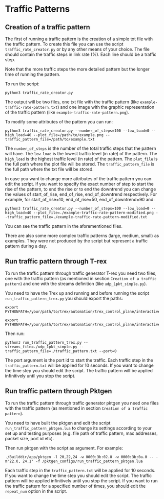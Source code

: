 # Traffic Patterns

## Creation of a traffic pattern

The first of running a traffic pattern is the creation of a simple txt file with the
traffic pattern. To create this file you can use the script `traffic_rate_creator.py`
or by any other means of your choice. The file should contain the traffic steps in
link rate (%). Each line should be a traffic step.

Note that the more traffic steps the more detailed pattern but the longer time of
running the pattern.

To run the script:
```console
python3 traffic_rate_creator.py
```

The output will be two files, one txt file with the traffic pattern (like
`example-traffic-rate-pattern.txt`) and one image with the graphic representation
of the traffic pattern (like `example-traffic-rate-pattern.png`).

To modify some attributes of the pattern you can run:
```console
python3 traffic_rate_creator.py --number_of_steps=100 --low_load=0 --high_load=40 --plot_file=/path/to/example.png --traffic_pattern_file=/path/to/example.txt
```

The `number_of_steps` is the number of the total traffic steps that the pattern will have.
The `low_load` is the lowest traffic level (in rate) of the pattern.
The `high_load` is the highest traffic level (in rate) of the pattern.
The `plot_file` is the full path where the plot file will be stored.
The `traffic_pattern_file` is the full path where the txt file will be stored.

In case you want to change more attributes of the traffic pattern you can edit the script.
If you want to specify the exact number of step to start the rise of the pattern, to end
the rise or to end the downtrend you can change the values of start_of_rise, end_of_rise,
end_of_downtrend respectively. For example, for start_of_rise=10, end_of_rise=50,
end_of_downtrend=90 and:
```console
python3 traffic_rate_creator.py --number_of_steps=100 --low_load=0 --high_load=40 --plot_file=./example-traffic-rate-pattern-modified.png --traffic_pattern_file=./example-traffic-rate-pattern-modified.txt
```
You can see the traffic pattern in the aforementioned files.

There are also some more complex traffic patterns (large, medium, small) as examples.
They were not produced by the script but represent a traffic pattern during a day.

## Run traffic pattern through T-rex

To run the traffic pattern through traffic generator T-rex you need two files, one with 
the traffic pattern (as mentioned in section `Creation of a traffic pattern`) and one with
the streams definition (like `udp_1pkt_simple.py`).

You need to have the Trex up and running and before running the script
`run_traffic_pattern_trex.py` you should export the paths:
```console
export PYTHONPATH=/your/path/to/trex/automation/trex_control_plane/interactive/trex/:$PYTHONPATH

export PYTHONPATH=/your/path/to/trex/automation/trex_control_plane/interactive/trex/examples/stl:$PYTHONPATH
```

Then run:
```console
python3 run_traffic_pattern_trex.py --streams_file=./udp_1pkt_simple.py --traffic_pattern_file=./traffic_pattern.txt --port=0
```

The port argument is the port id to start the traffic.
Each traffic step in the `traffic_pattern.txt` will be applied for 10 seconds. If you want
to change the time step you should edit the script. The traffic pattern will be applied
infinitively until you stop the script.

## Run traffic pattern through Pktgen

To run the traffic pattern through traffic generator pktgen you need one files with the
traffic pattern (as mentioned in section `Creation of a traffic pattern`).

You need to have built the pktgen and edit the script `run_traffic_pattern_pktgen.lua` 
to change its settings according to your set up and testing purposes (e.g. file path
of traffic pattern, mac addresses, packet size, port id etc).

Then run pktgen with the script as argument. For example:
```console
./Builddir/app/pktgen -l 20,22,24 -w 0000:3b:02.0 -w 0000:3b:0a.0 -- -m'22.0, 24.1' -f /pktgen_configs/run_traffic_pattern_pktgen.lua
```

Each traffic step in the `traffic_pattern.txt` will be applied for 10 seconds. If you want
to change the time step you should edit the script. The traffic pattern will be applied
infinitively until you stop the script. If you want to run the traffic pattern for a specified
number of times, you should edit the `repeat_num` option in the script.
